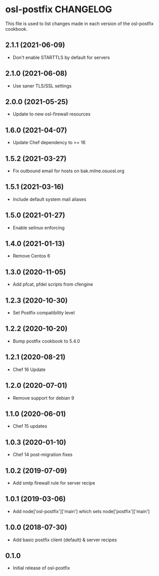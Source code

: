 osl-postfix CHANGELOG
=====================
This file is used to list changes made in each version of the
osl-postfix cookbook.

2.1.1 (2021-06-09)
------------------
- Don't enable STARTTLS by default for servers

2.1.0 (2021-06-08)
------------------
- Use saner TLS/SSL settings

2.0.0 (2021-05-25)
------------------
- Update to new osl-firewall resources

1.6.0 (2021-04-07)
------------------
- Update Chef dependency to >= 16

1.5.2 (2021-03-27)
------------------
- Fix outbound email for hosts on bak.milne.osuosl.org

1.5.1 (2021-03-16)
------------------
- Include default system mail aliases

1.5.0 (2021-01-27)
------------------
- Enable selinux enforcing

1.4.0 (2021-01-13)
------------------
- Remove Centos 6

1.3.0 (2020-11-05)
------------------
- Add pfcat, pfdel scripts from cfengine

1.2.3 (2020-10-30)
------------------
- Set Postfix compatibility level

1.2.2 (2020-10-20)
------------------
- Bump postfix cookbook to 5.4.0

1.2.1 (2020-08-21)
------------------
- Chef 16 Update

1.2.0 (2020-07-01)
------------------
- Remove support for debian 9

1.1.0 (2020-06-01)
------------------
- Chef 15 updates

1.0.3 (2020-01-10)
------------------
- Chef 14 post-migration fixes

1.0.2 (2019-07-09)
------------------
- Add smtp firewall rule for server recipe

1.0.1 (2019-03-06)
------------------
- Add node['osl-postfix']['main'] which sets node['postfix']['main']

1.0.0 (2018-07-30)
------------------
- Add basic postfix client (default) & server recipes

0.1.0
-----
- Initial release of osl-postfix

